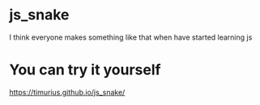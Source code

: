# js_snake
I think everyone makes something like that when have started learning js

# You can try it yourself
https://timurius.github.io/js_snake/
